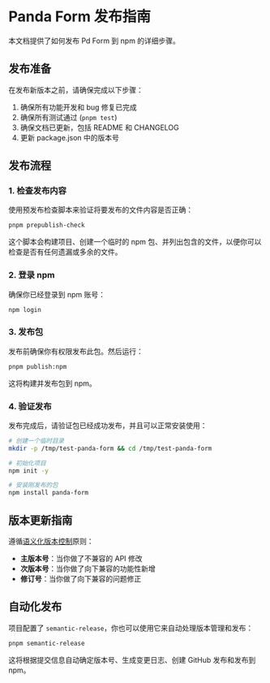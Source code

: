 # Panda Form 发布指南

本文档提供了如何发布 Pd Form 到 npm 的详细步骤。

## 发布准备

在发布新版本之前，请确保完成以下步骤：

1. 确保所有功能开发和 bug 修复已完成
2. 确保所有测试通过 (`pnpm test`)
3. 确保文档已更新，包括 README 和 CHANGELOG
4. 更新 package.json 中的版本号

## 发布流程

### 1. 检查发布内容

使用预发布检查脚本来验证将要发布的文件内容是否正确：

```bash
pnpm prepublish-check
```

这个脚本会构建项目、创建一个临时的 npm 包、并列出包含的文件，以便你可以检查是否有任何遗漏或多余的文件。

### 2. 登录 npm

确保你已经登录到 npm 账号：

```bash
npm login
```

### 3. 发布包

发布前确保你有权限发布此包。然后运行：

```bash
pnpm publish:npm
```

这将构建并发布包到 npm。

### 4. 验证发布

发布完成后，请验证包已经成功发布，并且可以正常安装使用：

```bash
# 创建一个临时目录
mkdir -p /tmp/test-panda-form && cd /tmp/test-panda-form

# 初始化项目
npm init -y

# 安装刚发布的包
npm install panda-form
```

## 版本更新指南

遵循[语义化版本控制](https://semver.org/lang/zh-CN/)原则：

- **主版本号**：当你做了不兼容的 API 修改
- **次版本号**：当你做了向下兼容的功能性新增
- **修订号**：当你做了向下兼容的问题修正

## 自动化发布

项目配置了 `semantic-release`，你也可以使用它来自动处理版本管理和发布：

```bash
pnpm semantic-release
```

这将根据提交信息自动确定版本号、生成变更日志、创建 GitHub 发布和发布到 npm。
